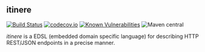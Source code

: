 itinere
---


[![Build Status](https://api.travis-ci.org/vectos/itinere.svg)](https://travis-ci.org/vectos/itinere)
[![codecov.io](http://codecov.io/github/vectos/itinere/coverage.svg?branch=master)](http://codecov.io/github/vectos/itinere?branch=master)
[![Known Vulnerabilities](https://snyk.io/test/github/vectos/itinere/badge.svg?targetFile=build.sbt)](https://snyk.io/test/github/vectos/itinere?targetFile=build.sbt)
![Maven central](https://img.shields.io/maven-central/v/net.vectos/itinere-core_2.12.svg?style=flat-square)


_itinere_ is a EDSL (embedded domain specific language) for describing HTTP REST/JSON endpoints in a precise manner.

